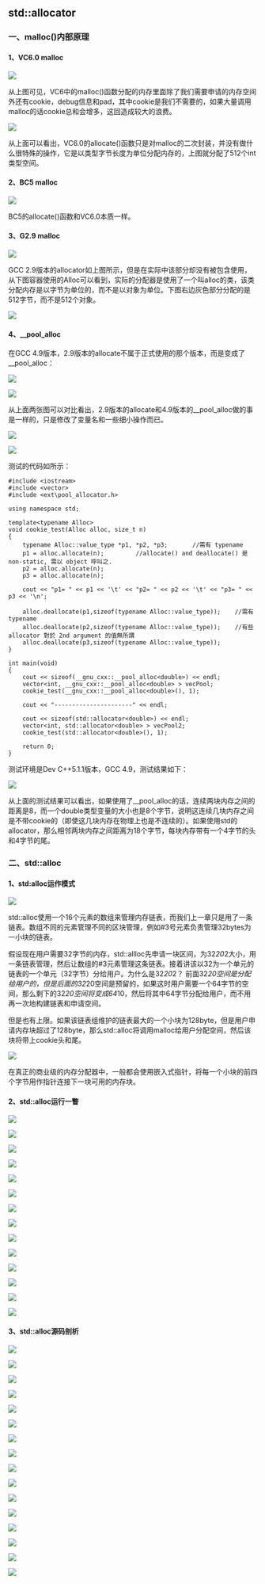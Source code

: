 ## std::allocator ##

### 一、malloc()内部原理 ###

#### 1、VC6.0 malloc ####

![](https://i.imgur.com/gQUae6j.png)

从上图可见，VC6中的malloc()函数分配的内存里面除了我们需要申请的内存空间外还有cookie，debug信息和pad，其中cookie是我们不需要的，如果大量调用malloc的话cookie总和会增多，这回造成较大的浪费。

![](https://i.imgur.com/cmEOkpQ.png)

从上面可以看出，VC6.0的allocate()函数只是对malloc的二次封装，并没有做什么很特殊的操作，它是以类型字节长度为单位分配内存的，上图就分配了512个int类型空间。

#### 2、BC5 malloc ####

![](https://i.imgur.com/ob9hMFD.png)

BC5的allocate()函数和VC6.0本质一样。

#### 3、G2.9 malloc ####

![](https://i.imgur.com/e2MZ9ZG.png)

GCC 2.9版本的allocator如上图所示，但是在实际中该部分却没有被包含使用，从下图容器使用的Alloc可以看到，实际的分配器是使用了一个叫alloc的类，该类分配内存是以字节为单位的，而不是以对象为单位。下图右边灰色部分分配的是512字节，而不是512个对象。

![](https://i.imgur.com/FVlBA20.png)

#### 4、\_\_pool_alloc ###

在GCC 4.9版本，2.9版本的allocate不属于正式使用的那个版本，而是变成了__pool_alloc：

![](https://i.imgur.com/K7XxqvN.png)

![](https://i.imgur.com/6MTLUB7.png)

从上面两张图可以对比看出，2.9版本的allocate和4.9版本的__pool_alloc做的事是一样的，只是修改了变量名和一些细小操作而已。

![](https://i.imgur.com/AHgQElz.png)

![](https://i.imgur.com/BVIH5XG.png)

测试的代码如所示：

	#include <iostream>
	#include <vector> 
	#include <ext\pool_allocator.h>
	
	using namespace std;
	
	template<typename Alloc> 
	void cookie_test(Alloc alloc, size_t n)                                                                                
	{
	    typename Alloc::value_type *p1, *p2, *p3;		//需有 typename 
	  	p1 = alloc.allocate(n); 		//allocate() and deallocate() 是 non-static, 需以 object 呼叫之. 
	  	p2 = alloc.allocate(n);   	
	  	p3 = alloc.allocate(n);  
	
	  	cout << "p1= " << p1 << '\t' << "p2= " << p2 << '\t' << "p3= " << p3 << '\n';
		  	
	  	alloc.deallocate(p1,sizeof(typename Alloc::value_type)); 	//需有 typename 
	  	alloc.deallocate(p2,sizeof(typename Alloc::value_type));  	//有些 allocator 對於 2nd argument 的值無所謂  	
	  	alloc.deallocate(p3,sizeof(typename Alloc::value_type)); 	
	}
	
	int main(void)
	{
		cout << sizeof(__gnu_cxx::__pool_alloc<double>) << endl;
		vector<int, __gnu_cxx::__pool_alloc<double> > vecPool;
		cookie_test(__gnu_cxx::__pool_alloc<double>(), 1);
		
		cout << "----------------------" << endl;
		
		cout << sizeof(std::allocator<double>) << endl;
		vector<int, std::allocator<double> > vecPool2;
		cookie_test(std::allocator<double>(), 1);
		
		return 0;
	}

测试环境是Dev C++5.1.1版本，GCC 4.9，测试结果如下：

![](https://i.imgur.com/n7pUFXm.png)

从上面的测试结果可以看出，如果使用了__pool_alloc的话，连续两块内存之间的距离是8，而一个double类型变量的大小也是8个字节，说明这连续几块内存之间是不带cookie的（即使这几块内存在物理上也是不连续的）。如果使用std的allocator，那么相邻两块内存之间距离为18个字节，每块内存带有一个4字节的头和4字节的尾。

### 二、std::alloc ###

#### 1、std:alloc运作模式 ####

![](https://i.imgur.com/lzcpFvY.png)

std::alloc使用一个16个元素的数组来管理内存链表，而我们上一章只是用了一条链表。数组不同的元素管理不同的区块管理，例如#3号元素负责管理32bytes为一小块的链表。

假设现在用户需要32字节的内存，std::allloc先申请一块区间，为32*20*2大小，用一条链表管理，然后让数组的#3元素管理这条链表。接着讲该以32为一个单元的链表的一个单元（32字节）分给用户。为什么是32*20*2？
前面32*20空间是分配给用户的，但是后面的32*20空间是预留的，如果这时用户需要一个64字节的空间，那么剩下的32*20空间将变成64*10，然后将其中64字节分配给用户，而不用再一次地构建链表和申请空间。

但是也有上限。如果该链表组维护的链表最大的一个小块为128byte，但是用户申请内存块超过了128byte，那么std::alloc将调用malloc给用户分配空间，然后该块将带上cookie头和尾。

![](https://i.imgur.com/8MNTpki.png)

在真正的商业级的内存分配器中，一般都会使用嵌入式指针，将每一个小块的前四个字节用作指针连接下一块可用的内存块。

#### 2、std::alloc运行一瞥 ####

![](https://i.imgur.com/lGNyqvP.png)

![](https://i.imgur.com/G4h5VE1.png)

![](https://i.imgur.com/oEh5eUL.png)

![](https://i.imgur.com/gjy2DCM.png)

![](https://i.imgur.com/Ik5j4AB.png)

![](https://i.imgur.com/0EbenSF.png)

![](https://i.imgur.com/KiVVXm0.png)

![](https://i.imgur.com/KzfwDdr.png)

![](https://i.imgur.com/Vb9WrUI.png)

![](https://i.imgur.com/iYdhtkB.png)

![](https://i.imgur.com/NTqyfwF.png)

![](https://i.imgur.com/kGj86gM.png)

![](https://i.imgur.com/2udQslV.png)

![](https://i.imgur.com/jfBEG5f.png)

#### 3、std::alloc源码剖析 ####

![](https://i.imgur.com/Mf5qVqE.png)

![](https://i.imgur.com/tWjkErU.png)

![](https://i.imgur.com/hK3r07F.png)

![](https://i.imgur.com/SCvJ2A6.png)

![](https://i.imgur.com/ofe7YUv.png)

![](https://i.imgur.com/zXMf35J.png)

![](https://i.imgur.com/ubYKWxM.png)

![](https://i.imgur.com/ICXnj4c.png)

![](https://i.imgur.com/p9EfgAj.png)

![](https://i.imgur.com/j26x3xi.png)

![](https://i.imgur.com/t4Gz1D7.png)

![](https://i.imgur.com/QhuRqGz.png)

![](https://i.imgur.com/eL1hcds.png)

![](https://i.imgur.com/cUVMnHp.png)

![](https://i.imgur.com/VcXK94y.png)

![](https://i.imgur.com/zvx7Zmx.png)